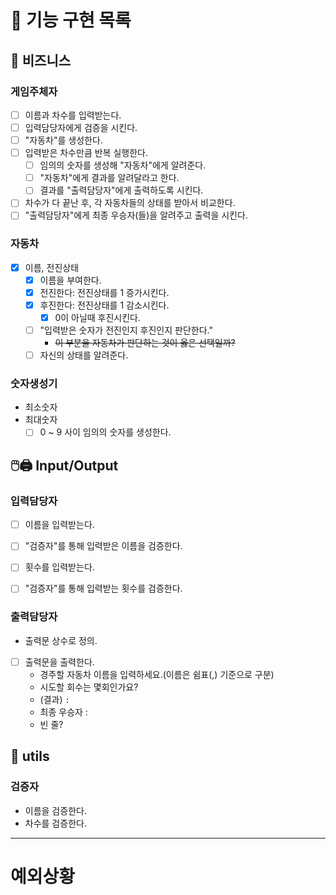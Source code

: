 # 🚀 기능 구현 목록
## 💼 비즈니스
### 게임주체자
- [ ] 이름과 차수를 입력받는다.
- [ ] 입력담당자에게 검증을 시킨다.
- [ ] "자동차"를 생성한다.
- [ ] 입력받은 차수만큼 반복 실행한다.
   - [ ] 임의의 숫자를 생성해 "자동차"에게 알려준다.
   - [ ] "자동차"에게 결과를 알려달라고 한다.
   - [ ] 결과를 "출력담당자"에게 출력하도록 시킨다.
- [ ] 차수가 다 끝난 후, 각 자동차들의 상태를 받아서 비교한다.
- [ ] "출력담당자"에게 최종 우승자(들)을 알려주고 출력을 시킨다.

### 자동차
- [x] 이름, 전진상태
  - [x] 이름을 부여한다.
  - [x] 전진한다: 전진상태를 1 증가시킨다.
  - [x] 후진한다: 전진상태를 1 감소시킨다.
     - [x] 0이 아닐때 후진시킨다.
  - [ ] "입력받은 숫자가 전진인지 후진인지 판단한다."
     - ~~이 부분을 자동차가 판단하는 것이 옳은 선택일까?~~
  - [ ] 자신의 상태를 알려준다.

### 숫자생성기
- 최소숫자
- 최대숫자
   - [ ] 0 ~ 9 사이 임의의 숫자를 생성한다.

## 🖱️🖨️ Input/Output
### 입력담당자
- [ ] 이름을 입력받는다.
- [ ] "검증자"를 통해 입력받은 이름을 검증한다.
- [ ] 횟수를 입력받는다.
- [ ] "검증자"를 통해 입력받는 횟수를 검증한다.


### 출력담당자
- 출력문 상수로 정의.
- [ ] 출력문을 출력한다.
   - 경주할 자동차 이름을 입력하세요.(이름은 쉼표(,) 기준으로 구분)
   - 시도할 회수는 몇회인가요?
   - (결과) ``` : ```
   - 최종 우승자 : 
   - 빈 줄?


## 🔧 utils
### 검증자
- 이름을 검증한다.
- 차수를 검증한다.

* * *
# 예외상황
